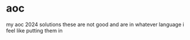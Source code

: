 # aoc
my aoc 2024 solutions
these are not good and are in whatever language i feel like putting them in
